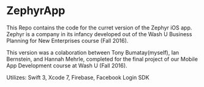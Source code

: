 # ZephyrApp

This Repo contains the code for the curret version of the Zephyr iOS app. Zephyr is a company in its infancy developed out of the Wash U Business Planning for New Enterprises course (Fall 2016). 

This version was a colaboration between Tony Bumatay(myself), Ian Bernstein, and Hannah Mehrle, completed for the final project of our Mobile App Development course at Wash U (Fall 2016). 

Utilizes: Swift 3, Xcode 7, Firebase, Facebook Login SDK
